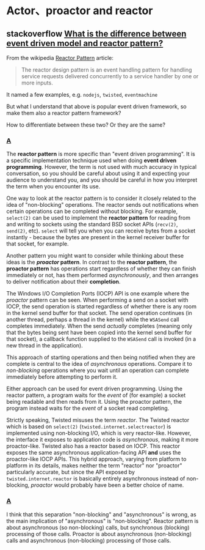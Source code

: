 # Actor、proactor and reactor



## stackoverflow [What is the difference between event driven model and reactor pattern? ](https://stackoverflow.com/questions/9138294/what-is-the-difference-between-event-driven-model-and-reactor-pattern)

From the wikipedia [Reactor Pattern](http://en.wikipedia.org/wiki/Reactor_pattern) article:

> The reactor design pattern is an event handling pattern for handling service requests delivered concurrently to a service handler by one or more inputs.

It named a few examples, e.g. `nodejs`, `twisted`, `eventmachine`

But what I understand that above is popular event driven framework, so make them also a reactor pattern framework?

How to differentiate between these two? Or they are the same?

### [A](https://stackoverflow.com/a/9143390)

The **reactor pattern** is more specific than "event driven programming". It is a specific implementation technique used when doing **event driven programming**. However, the term is not used with much accuracy in typical conversation, so you should be careful about using it and expecting your audience to understand you, and you should be careful in how you interpret the term when you encounter its use.

One way to look at the reactor pattern is to consider it closely related to the idea of "non-blocking" operations. The reactor sends out notifications when certain operations can be completed without blocking. For example, `select(2)` can be used to implement the **reactor pattern** for reading from and writing to sockets using the standard BSD socket APIs (`recv(2)`, `send(2)`, etc). `select` will tell you when you can receive bytes from a socket instantly - because the bytes are present in the kernel receiver buffer for that socket, for example.

Another pattern you might want to consider while thinking about these ideas is the ***proactor* pattern**. In contrast to the **reactor pattern**, the **proactor pattern** has operations start regardless of whether they can finish immediately or not, has them performed *asynchronously*, and then arranges to deliver notification about their **completion**.

The Windows I/O Completion Ports (IOCP) API is one example where the *proactor* pattern can be seen. When performing a send on a socket with IOCP, the send operation is started regardless of whether there is any room in the kernel send buffer for that socket. The send operation continues (in another thread, perhaps a thread in the kernel) while the `WSASend` call completes immediately. When the send *actually* completes (meaning only that the bytes being sent have been copied into the kernel send buffer for that socket), a callback function supplied to the `WSASend` call is invoked (in a new thread in the application).

This approach of starting operations and then being notified when they are complete is central to the idea of *asynchronous* operations. Compare it to *non-blocking* operations where you wait until an operation can complete immediately before attempting to perform it.

Either approach can be used for event driven programming. Using the reactor pattern, a program waits for the *event* of (for example) a socket being readable and then reads from it. Using the proactor pattern, the program instead waits for the *event* of a socket read completing.

Strictly speaking, Twisted misuses the term *reactor*. The Twisted reactor which is based on `select(2)` (`twisted.internet.selectreactor`) is implemented using non-blocking I/O, which is very reactor-like. However, the interface it exposes to application code is *asynchronous*, making it more proactor-like. Twisted also has a reactor based on IOCP. This reactor exposes the same asynchronous application-facing API **and** uses the proactor-like IOCP APIs. This hybrid approach, varying from platform to platform in its details, makes neither the term "reactor" nor "proactor" particularly accurate, but since the API exposed by `twisted.internet.reactor` is basically entirely asynchronous instead of non-blocking, *proactor* would probably have been a better choice of name.



### [A](https://stackoverflow.com/a/38971145)

I think that this separation "non-blocking" and "asynchronous" is wrong, as the main implication of "asynchronous" is "non-blocking". Reactor pattern is about asynchronous (so non-blocking) calls, but synchronous (blocking) processing of those calls. Proactor is about asynchronous (non-blocking) calls and asynchronous (non-blocking) processing of those calls.